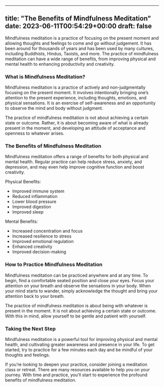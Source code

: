 
---
title: "The Benefits of Mindfulness Meditation"
date: 2023-06-11T00:54:29+00:00
draft: false
---

Mindfulness meditation is a practice of focusing on the present moment and allowing thoughts and feelings to come and go without judgement. It has been around for thousands of years and has been used by many cultures, including Buddhists, Hindus, Taoists, and more. The practice of mindfulness meditation can have a wide range of benefits, from improving physical and mental health to enhancing productivity and creativity.

### What is Mindfulness Meditation?

Mindfulness meditation is a practice of actively and non-judgmentally focusing on the present moment. It involves intentionally bringing one’s attention to the present experience, including thoughts, emotions, and physical sensations. It is an exercise of self-awareness and an opportunity to observe the mind and body without judgment.

The practice of mindfulness meditation is not about achieving a certain state or outcome. Rather, it is about becoming aware of what is already present in the moment, and developing an attitude of acceptance and openness to whatever arises.

### The Benefits of Mindfulness Meditation

Mindfulness meditation offers a range of benefits for both physical and mental health. Regular practice can help reduce stress, anxiety, and depression, and may even help improve cognitive function and boost creativity.

Physical Benefits:
- Improved immune system
- Reduced inflammation
- Lower blood pressure
- Improved digestion
- Improved sleep

Mental Benefits:
- Increased concentration and focus
- Increased resilience to stress
- Improved emotional regulation
- Enhanced creativity
- Improved decision-making

### How to Practice Mindfulness Meditation

Mindfulness meditation can be practiced anywhere and at any time. To begin, find a comfortable seated position and close your eyes. Focus your attention on your breath and observe the sensations in your body. When your mind starts to wander, simply acknowledge the thought and bring your attention back to your breath.

The practice of mindfulness meditation is about being with whatever is present in the moment. It is not about achieving a certain state or outcome. With this in mind, allow yourself to be gentle and patient with yourself.

### Taking the Next Step

Mindfulness meditation is a powerful tool for improving physical and mental health, and cultivating greater awareness and presence in your life. To get started, try to practice for a few minutes each day and be mindful of your thoughts and feelings.

If you’re looking to deepen your practice, consider joining a meditation class or retreat. There are many resources available to help you on your journey. With time and practice, you’ll start to experience the profound benefits of mindfulness meditation.